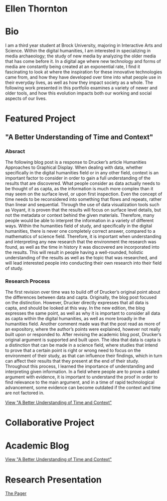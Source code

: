 # Ellen Thornton

# Bio
  I am a third year student at Brock University, majoring in Interactive Arts and Science.  Within the digital humanities, I am interested in specializing in media archaeology; the study of new media by analyzing the older media that has come before it.  In a digital age where new technology and forms of media are constantly being created at an exponential rate, I find it fascinating to look at where the inspiration for these innovative technologies came from, and how they have developed over time into what people use in their everyday lives, as well as how they impact society as a whole.  The following work presented in this portfolio examines a variety of newer and older tools, and how this evolution impacts both our working and social aspects of our lives.

# Featured Project
## "A Better Understanding of Time and Context"

### Absract
The following blog post is a response to Drucker’s article Humanities Approaches to Graphical Display.  When dealing with data, whether specifically in the digital humanities field or in any other field, context is an important factor to consider in order to gain a full understanding of the results that are discovered.  What people consider as data actually needs to be thought of as capta, as the information is much more complex than it may seem on the surface level, or upon first inspection.  Even the concept of time needs to be reconsidered into something that flows and repeats, rather than linear and sequential.  Through the use of data visualization tools such as Voyant, it is proven that the results will focus on surface level details, but not the metadata or context behind the given materials.  Therefore, many people would be able to interpret the information in a variety of different ways.  Within the humanities field of study, and specifically in the digital humanities, there is never one completely correct answer, compared to a mathematics of science field.  Therefore, it is important when understanding and interpreting any new research that the environment the research was found, as well as the time in history it was discovered are incorporated into the results.  This will result in people having a well-rounded, holistic understanding of the results as well as the topic that was researched, and will lead interested people into conducting their own research into their field of study.

### Research Process
The first revision over time was to build off of Drucker’s original point about the differences between data and capta.  Originally, the blog post focused on the distinction.  However, Drucker directly expresses that all data is capta, and should be looked at this way.  In the new edition, the blog expresses the same point, as well as why it is important to consider all data as capta within the digital humanities, as well as more broadly in the humanities field.  Another comment made was that the post read as more of an expository, where the author’s points were explained, however not really built upon or responded to.  After revising the academic blog post, Drucker’s original argument is supported and built upon.  The idea that data is capta is a distinction that can be made in a science field, where studies that intend to prove that a certain point is right or wrong need to focus on the environment of their study, as that can influence their findings, which in turn can affect their results that they present at the end of their study.  Throughout this process, I learned the importance of understanding and interpreting given information.  In a field where people are to prove a stated argument with evidence, it is important to understand the proof in order to find relevance to the main argument, and in a time of rapid technological advancement, some evidence can become outdated if the context and time are not factored in.

[View "A Better Understanding of Time and Context"](blog)

# Collaborative Project
  
# Academic Blog
[View "A Better Understanding of Time and Context"](blog)

# Research Presentation
[The Pager](slides.html)

